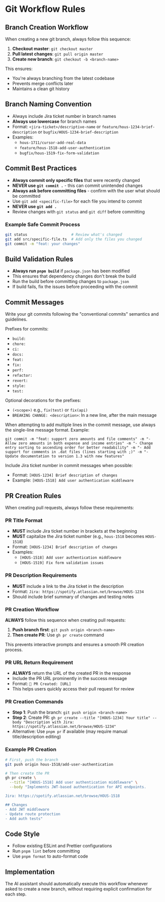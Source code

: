 # Git Workflow Rules

## Branch Creation Workflow

When creating a new git branch, always follow this sequence:

1. **Checkout master**: `git checkout master`
2. **Pull latest changes**: `git pull origin master`
3. **Create new branch**: `git checkout -b <branch-name>`

This ensures:

- You're always branching from the latest codebase
- Prevents merge conflicts later
- Maintains a clean git history

## Branch Naming Convention

- Always include Jira ticket number in branch names
- **Always use lowercase** for branch names
- Format: `<jira-ticket>/descriptive-name` or `feature/hous-1234-brief-description` or `bugfix/HOUS-1234-brief-description`
- Examples:
  - `hous-1711/cursor-add-real-data`
  - `feature/hous-1518-add-user-authentication`
  - `bugfix/hous-1519-fix-form-validation`

## Commit Best Practices

- **Always commit only specific files** that were recently changed
- **NEVER use `git commit .`** - this can commit unintended changes
- **Always ask before committing files** - confirm with the user what should be committed
- Use `git add <specific-file>` for each file you intend to commit
- **NEVER use `git add .`**
- Review changes with `git status` and `git diff` before committing

### Example Safe Commit Process

```bash
git status                    # Review what's changed
git add src/specific-file.ts  # Add only the files you changed
git commit -m "feat: your changes"
```

## Build Validation Rules

- **Always run `pnpm build`** if `package.json` has been modified
- This ensures that dependency changes don't break the build
- Run the build before committing changes to `package.json`
- If build fails, fix the issues before proceeding with the commit

## Commit Messages

Write your git commits following the "conventional commits" semantics and guidelines.

Prefixes for commits:

- `build:`
- `chore:`
- `ci:`
- `docs:`
- `feat:`
- `fix:`
- `perf:`
- `refactor:`
- `revert:`
- `style:`
- `test:`

Optional decorations for the prefixes:

- `(<scope>)` e.g., `fix(test)` or `fix(api)`
- `BREAKING CHANGE: <description>`: In a new line, after the main message

When attempting to add multiple lines in the commit message, use always the single-line message format.
Example:

```
git commit -m "feat: support zero amounts and file comments" -m "- Allow zero amounts in both expense and income entries" -m "- Change entry sorting to ascending order for better readability" -m "- Add support for comments in .dat files (lines starting with ;)" -m "- Update documentation to version 1.3 with new features"
```

Include Jira ticket number in commit messages when possible:

- Format: `[HOUS-1234] Brief description of changes`
- Example: `[HOUS-1518] Add user authentication middleware`

## PR Creation Rules

When creating pull requests, always follow these requirements:

### PR Title Format

- **MUST** include Jira ticket number in brackets at the beginning
- **MUST** capitalize the Jira ticket number (e.g., `hous-1518` becomes `HOUS-1518`)
- Format: `[HOUS-1234] Brief description of changes`
- Examples:
  - `[HOUS-1518] Add user authentication middleware`
  - `[HOUS-1519] Fix form validation issues`

### PR Description Requirements

- **MUST** include a link to the Jira ticket in the description
- Format: `Jira: https://spotify.atlassian.net/browse/HOUS-1234`
- Should include brief summary of changes and testing notes

### PR Creation Workflow

**ALWAYS** follow this sequence when creating pull requests:

1. **Push branch first**: `git push origin <branch-name>`
2. **Then create PR**: Use `gh pr create` command

This prevents interactive prompts and ensures a smooth PR creation process.

### PR URL Return Requirement

- **ALWAYS** return the URL of the created PR in the response
- Include the PR URL prominently in the success message
- Format: `🎉 PR Created: [URL]`
- This helps users quickly access their pull request for review

### PR Creation Commands

- **Step 1**: Push the branch: `git push origin <branch-name>`
- **Step 2**: Create PR: `gh pr create --title "[HOUS-1234] Your title" --body "Description with Jira: https://spotify.atlassian.net/browse/HOUS-1234"`
- Alternative: Use `pnpm pr` if available (may require manual title/description editing)

### Example PR Creation

```bash
# First, push the branch
git push origin hous-1518/add-user-authentication

# Then create the PR
gh pr create \
  --title "[HOUS-1518] Add user authentication middleware" \
  --body "Implements JWT-based authentication for API endpoints.

Jira: https://spotify.atlassian.net/browse/HOUS-1518

## Changes
- Add JWT middleware
- Update route protection
- Add auth tests"
```

## Code Style

- Follow existing ESLint and Prettier configurations
- Run `pnpm lint` before committing
- Use `pnpm format` to auto-format code

## Implementation

The AI assistant should automatically execute this workflow whenever asked to create a new branch, without requiring explicit confirmation for each step.
